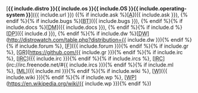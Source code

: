 [**{{ include.distro }}{{ include.os }}{{ include.OS }}{{ include.operating-system }}**]({{ include.url }})&nbsp;({% if include.ask %}[<abbr title="Ask {{ include.os }}">A</abbr>]({{ include.ask }}),&nbsp;{% endif %}{% if include.bugs %}[<abbr title="Bug Tracker">BT</abbr>]({{ include.bugs }}),&nbsp;{% endif %}{% if include.docs %}[<abbr title="Documentation">DM</abbr>]({{ include.docs }}),&nbsp;{% endif %}{% if include.d %}[<abbr title="Download Page">DP</abbr>]({{ include.d }}),&nbsp;{% endif %}{% if include.dw %}[<abbr title="DistroWatch">DW</abbr>](http://distrowatch.com/table.php?distribution={{ include.dw }}){% endif %}{% if include.forum %},&nbsp;[<abbr title="Forum">F</abbr>]({{ include.forum }}){% endif %}{% if include.gr %},&nbsp;[<abbr title="GitHub Repository">GR</abbr>](https://github.com/{{ include.gr }}){% endif %}{% if include.irc %},&nbsp;[<abbr title="IRC Channels">IRC</abbr>]({{ include.irc }}){% endif %}{% if include.ircs %},&nbsp;[<abbr title="Main IRC Channel">IRC</abbr>](irc://irc.freenode.net/#{{ include.ircs }}){% endif %}{% if include.ml %},&nbsp;[<abbr title="Mailing Lists">ML</abbr>]({{ include.ml }}){% endif %}{% if include.wiki %},&nbsp;[<abbr title="Official Wiki">W</abbr>]({{ include.wiki }}){% endif %}{% if include.wp %},&nbsp;[<abbr title="Wikipedia">WP</abbr>](https://en.wikipedia.org/wiki/{{ include.wp }}){% endif %})
